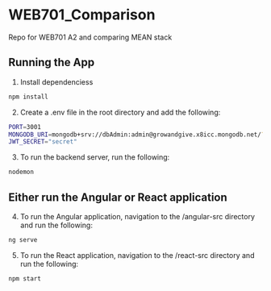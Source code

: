 # WEB701_Comparison
Repo for WEB701 A2 and comparing MEAN stack

## Running the App
1. Install dependenciess
```bash
npm install
```

2. Create a .env file in the root directory and add the following:
```bash
PORT=3001
MONGODB_URI=mongodb+srv://dbAdmin:admin@growandgive.x8icc.mongodb.net/?retryWrites=true&w=majority&appName=growandgive
JWT_SECRET="secret"
```

3. To run the backend server, run the following:
```bash
nodemon
```

## Either run the Angular or React application

4. To run the Angular application, navigation to the /angular-src directory and run the following:
```bash
ng serve
```

5. To run the React application, navigation to the /react-src directory and run the following:
```bash
npm start
```
